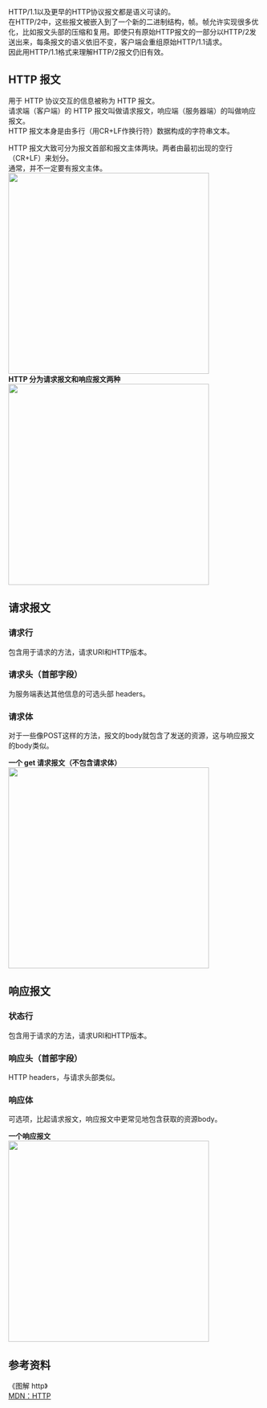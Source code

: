 HTTP/1.1以及更早的HTTP协议报文都是语义可读的。  
在HTTP/2中，这些报文被嵌入到了一个新的二进制结构，帧。帧允许实现很多优化，比如报文头部的压缩和复用。即使只有原始HTTP报文的一部分以HTTP/2发送出来，每条报文的语义依旧不变，客户端会重组原始HTTP/1.1请求。  
因此用HTTP/1.1格式来理解HTTP/2报文仍旧有效。


## HTTP 报文
用于 HTTP 协议交互的信息被称为 HTTP 报文。  
请求端（客户端）的 HTTP 报文叫做请求报文，响应端（服务器端）的叫做响应报文。  
HTTP 报文本身是由多行（用CR+LF作换行符）数据构成的字符串文本。  

HTTP 报文大致可分为报文首部和报文主体两块。两者由最初出现的空行（CR+LF）来划分。    
通常，并不一定要有报文主体。  
<img src="/img/network/message.png" width="400">  
**HTTP 分为请求报文和响应报文两种**  
<img src="/img/network/two.png" width="400">  

## 请求报文  
### 请求行  
包含用于请求的方法，请求URI和HTTP版本。  
### 请求头（首部字段）
为服务端表达其他信息的可选头部 headers。
### 请求体
对于一些像POST这样的方法，报文的body就包含了发送的资源，这与响应报文的body类似。
 
**一个 get 请求报文（不包含请求体）**  
<img src="/img/network/get.png" width="400">  

## 响应报文
### 状态行
包含用于请求的方法，请求URI和HTTP版本。
### 响应头（首部字段）
HTTP headers，与请求头部类似。
### 响应体
可选项，比起请求报文，响应报文中更常见地包含获取的资源body。

**一个响应报文**  
<img src="/img/network/res.png" width="400">  

## 参考资料
《图解 http》  
[MDN：HTTP](https://developer.mozilla.org/zh-CN/docs/Web/HTTP/Overview)